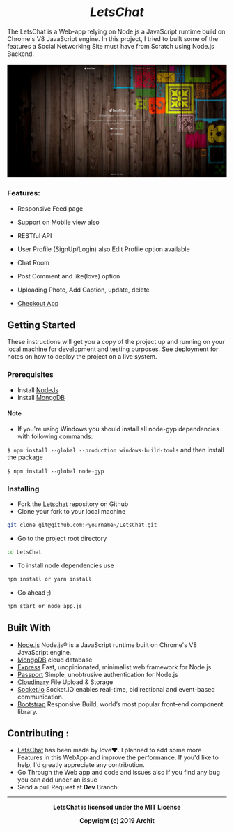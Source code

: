 <h1 align="center">
      <em>LetsChat</em>
  <br>
</h1>
The LetsChat is a Web-app relying on Node.js a JavaScript runtime build on Chrome's V8 JavaScript engine. In this project, I tried to built some of the features a Social Networking Site must have from Scratch using Node.js Backend.<br><br>

<img width="1800" src="public/Screenshot_2019-02-09 LetsChat Home.jpg">

### Features:
  - Responsive Feed page
  - Support on Mobile view also
  - RESTful API
  - User Profile (SignUp/Login) also Edit Profile option available
  - Chat Room
  - Post Comment and like(love) option
  - Uploading Photo, Add Caption, update, delete
  
  
  - [Checkout App](https://letschatproject.herokuapp.com)

## Getting Started

These instructions will get you a copy of the project up and running on your local machine for development and testing purposes. See deployment for notes on how to deploy the project on a live system.

### Prerequisites

  - Install [NodeJs](https://nodejs.org/en/)
  - Install [MongoDB](https://www.mongodb.com/)
 
#### Note

 - If you're using Windows you should install all node-gyp dependencies with following commands:

`$ npm install --global --production windows-build-tools`
and then install the package

`$ npm install --global node-gyp`


### Installing

  - Fork the [Letschat](https://github.com/gargarchit/LetsChat) repository on Github
  - Clone your fork to your local machine
   ```bash
   git clone git@github.com:<yourname>/LetsChat.git
   ```
  - Go to the project root directory 
   ```bash
   cd LetsChat
   ```
  - To install node dependencies use
  ```bash
  npm install or yarn install
  ```
  - Go ahead ;)
  ```bash
  npm start or node app.js
  ```  
## Built With

  - [Node.js](https://nodejs.org/en/) Node.js® is a JavaScript runtime built on Chrome's V8 JavaScript engine.
  - [MongoDB](https://www.mongodb.com/) cloud database
  - [Express](https://expressjs.com/) Fast, unopinionated, minimalist web framework for Node.js
  - [Passport](http://www.passportjs.org/) Simple, unobtrusive authentication for Node.js
  - [Cloudinary](https://cloudinary.com/) File Upload & Storage
  - [Socket.io](https://socket.io/) Socket.IO enables real-time, bidirectional and event-based communication.
  - [Bootstrap](https://getbootstrap.com/) Responsive Build, world’s most popular front-end component library. 

## Contributing :
  - [LetsChat](https://github.com/gargarchit/LetsChat) has been made by love:heart:. I planned to add some more Features in this     WebApp and improve the performance. If you'd like to help, I'd greatly appreciate any contribution.
  - Go Through the Web app and code and issues also if you find any bug you can add under an issue
  - Send a pull Request at **Dev** Branch
  
----
<p align="center">
<b>
LetsChat is licensed under the MIT License
</b>
</p>
<p align="center">
<b>Copyright (c) 2019 Archit</b>
</p>
